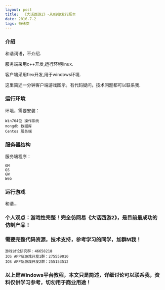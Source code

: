 ```yaml
---
layout: post
title:  《大话西游2》-从0到D发行版本
date: 2016-7-2
tags: 特殊类
---
```



### 介绍

和谐词语，不介绍.

服务端采用c++开发,运行环境linux.

客户端采用flex开发,用于windows环境.

这里简述一分钟客户端游戏图示，有代码疑问，技术问题都可以联系我.


### 运行环境

环境，需要安装：

``` 
Win764位 操作系统
mongdb 数据库
Centos 服务端
``` 

### 服务器结构

服务端程序：

``` 
GM
GS
GW
Web
``` 

### 运行游戏

和谐...

### 个人观点：游戏性完整！完全仿网易《大话西游2》，是目前最成功的仿制产品！

### 需要完整代码资源，技术支持，参考学习的同学，加群M我！

``` 
游戏讨论研究群：46658218
IOS APP及游戏开发1群：275559010
IOS APP及游戏开发2群：255153512
``` 

### 以上是Windows平台教程，本文只是简述，详细讨论可以联系我，资料仅供学习参考，切勿用于商业用途！